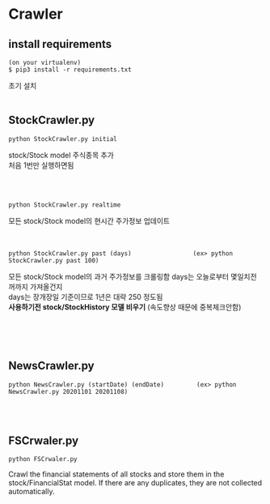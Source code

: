 # Crawler


## install requirements
```
(on your virtualenv)
$ pip3 install -r requirements.txt
```
초기 설치
<br/><br/>
## StockCrawler.py
```
python StockCrawler.py initial
```
stock/Stock model 주식종목 추가<br/>
처음 1번만 실행하면됨

<br/><br/>

```
python StockCrawler.py realtime
```
모든 stock/Stock model의 현시간 주가정보 업데이트
<br/><br/><br/>

```
python StockCrawler.py past (days)                 (ex> python StockCrawler.py past 100) 
```
모든 stock/Stock model의 과거 주가정보를 크롤링함 days는 오늘로부터 몇일치전꺼까지 가져올건지<br/>
days는 장개장일 기준이므로 1년은 대략 250 정도됨<br/>
**사용하기전 stock/StockHistory 모델 비우기** (속도향상 때문에 중복체크안함)<br/>

<br/><br/><br/>
## NewsCrawler.py
```
python NewsCrawler.py (startDate) (endDate)         (ex> python NewsCrawler.py 20201101 20201108)
```

<br/><br/>
## FSCrwaler.py
```
python FSCrwaler.py
```
Crawl the financial statements of all stocks and store them in the stock/FinancialStat model. If there are any duplicates, they are not collected automatically.
